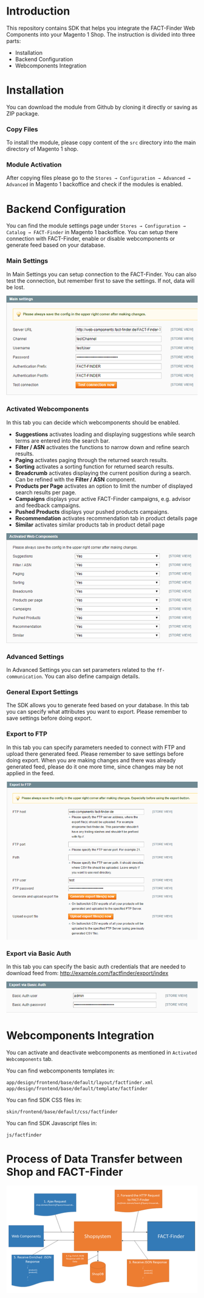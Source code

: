 # Introduction
This repository contains SDK that helps you integrate the FACT-Finder Web Components into your Magento 1 Shop. The instruction is divided into three parts: 
* Installation 
* Backend Configuration
* Webcomponents Integration

# Installation
You can download the module from Github by cloning it directly or saving as ZIP package.

### Copy Files
To install the module, please copy content of the `src` directory into the main directory of Magento 1 shop.

### Module Activation
After copying files please go to the `Stores → Configuration → Advanced → Advanced` in Magento 1 backoffice and check if the modules is enabled.

# Backend Configuration
You can find the module settings page under `Stores → Configuration → Catalog → FACT-Finder` in Magento 1 backoffice. You can setup there connection with FACT-Finder, enable or disable webcomponents or generate feed based on your database.

### Main Settings
In Main Settings you can setup connection to the FACT-Finder. You can also test the connection, but remember first to save the settings. If not, data will be lost.

![Main Settings](documentation/main-settings.png "Main Settings")

### Activated Webcomponents
In this tab you can decide which webcomponents should be enabled.

 - **Suggestions** activates loading and displaying suggestions while search terms are entered into the search bar.
 - **Filter / ASN** activates the functions to narrow down and refine search results.
 - **Paging** activates paging through the returned search results.
 - **Sorting** activates a sorting function for returned search results.
 - **Breadcrumb** activates displaying the current position during a search. Can be refined with the **Filter / ASN** component. 
 - **Products per Page** activates an option to limit the number of displayed search results per page.
 - **Campaigns** displays your active FACT-Finder campaigns, e.g. advisor and feedback campaigns.
 - **Pushed Products** displays your pushed products campaigns. 
 - **Recommendation** activates recommendation tab in product details page
 - **Similar** activates similar products tab in product detail page
 
 ![Activated Webcomponents](documentation/activated-web-components.png "Activated Webcomponents")

### Advanced Settings
In Advanced Settings you can set parameters related to the `ff-communication`. You can also define campaign details.

### General Export Settings
The SDK allows you to generate feed based on your database. In this tab you can specify what attributes you want to export. Please remember to save settings before doing export.

### Export to FTP
In this tab you can specify parameters needed to connect with FTP and upload there generated feed. Please remember to save settings before doing export. When you are making changes and there was already generated feed, please do it one more time, since changes may be not applied in the feed.

![Export to FTP](documentation/export-to-ftp.png "Export to FTP")

### Export via Basic Auth
In this tab you can specify the basic auth credentials that are needed to download feed from:
http://example.com/factfinder/export/index

![Export via Basic Auth](documentation/basic-auth.png "Export via Basic Auth")

# Webcomponents Integration
You can activate and deactivate webcomponents as mentioned in `Activated Webcomponents` tab.

You can find webcomponents templates in:
```
app/design/frontend/base/default/layout/factfinder.xml
app/design/frontend/base/default/template/factfinder
```

You can find SDK CSS files in:
```
skin/frontend/base/default/css/factfinder
```

You can find SDK Javascript files in:
```
js/factfinder
```

# Process of Data Transfer between Shop and FACT-Finder
![Process of Data Transfer between Shop and FACT-Finder](documentation/communication-overview.png "Process of Data Transfer between Shop and FACT-Finder")
